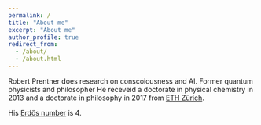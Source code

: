 ```yaml
---
permalink: /
title: "About me"
excerpt: "About me"
author_profile: true
redirect_from: 
  - /about/
  - /about.html
---
```


<!-- ## Under construction -->

<!-- Dr. Dr. Robert Prentner -->

Robert Prentner does research on conscoiousness and AI. Former quantum physicists and philosopher
He receveid a doctorate in physical chemistry in 2013 and a doctorate in philosophy in 2017 from [ETH Zürich](https://www.ethz.ch/). 
<!-- , advised by Prof [Amin Karbasi](http://iid.yale.edu/). -->
His [Erdős number](https://en.wikipedia.org/wiki/Erd%C5%91s_number) is 4.

<!-- Email: linchen.dr [at] gmail [dot] com -->

<!-- ORCID Researcher ID: 0000-0003-0349-6577. -->
